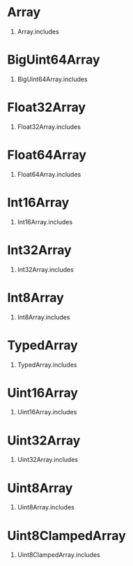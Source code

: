 # Array
  1. Array.includes
# BigUint64Array
  1. BigUint64Array.includes
# Float32Array
  1. Float32Array.includes
# Float64Array
  1. Float64Array.includes
# Int16Array
  1. Int16Array.includes
# Int32Array
  1. Int32Array.includes
# Int8Array
  1. Int8Array.includes
# TypedArray
  1. TypedArray.includes
# Uint16Array
  1. Uint16Array.includes
# Uint32Array
  1. Uint32Array.includes
# Uint8Array
  1. Uint8Array.includes
# Uint8ClampedArray
  1. Uint8ClampedArray.includes
